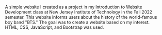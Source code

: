 A simple website I created as a project in my Introduction to Website Development class at New Jersey Institute of Technology in the Fall 2022 semester. 
This website informs users about the history of the world-famous boy band "BTS." 
The goal was to create a website based on my interest. HTML, CSS, JavaScript, and Bootstrap was used.


